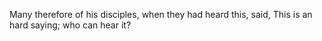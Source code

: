 Many therefore of his disciples, when they had heard this, said, This is an hard saying; who can hear it?
